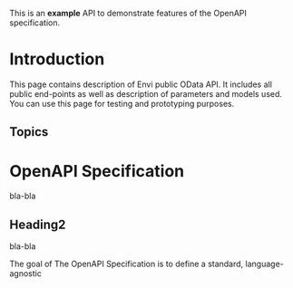 This is an **example** API to demonstrate features of the OpenAPI specification.


# Introduction

This page contains description of Envi public OData API. It includes all public end-points as well as description of parameters and models used. You can use this page
for testing and prototyping purposes.

## Topics

# OpenAPI Specification
bla-bla
## Heading2
bla-bla

The goal of The OpenAPI Specification is to define a standard,
language-agnostic 
